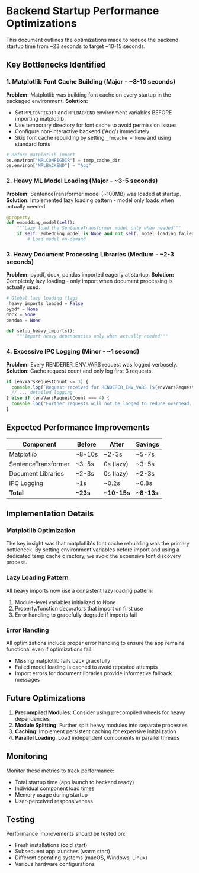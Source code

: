 # Backend Startup Performance Optimizations

This document outlines the optimizations made to reduce the backend startup time from ~23 seconds to target ~10-15 seconds.

## Key Bottlenecks Identified

### 1. Matplotlib Font Cache Building (Major - ~8-10 seconds)
**Problem:** Matplotlib was building font cache on every startup in the packaged environment.
**Solution:** 
- Set `MPLCONFIGDIR` and `MPLBACKEND` environment variables BEFORE importing matplotlib
- Use temporary directory for font cache to avoid permission issues  
- Configure non-interactive backend ('Agg') immediately
- Skip font cache rebuilding by setting `_fmcache = None` and using standard fonts

```python
# Before matplotlib import
os.environ["MPLCONFIGDIR"] = temp_cache_dir
os.environ["MPLBACKEND"] = "Agg"
```

### 2. Heavy ML Model Loading (Major - ~3-5 seconds)
**Problem:** SentenceTransformer model (~100MB) was loaded at startup.
**Solution:** Implemented lazy loading pattern - model only loads when actually needed.

```python
@property
def embedding_model(self):
    """Lazy load the SentenceTransformer model only when needed"""
    if self._embedding_model is None and not self._model_loading_failed:
        # Load model on-demand
```

### 3. Heavy Document Processing Libraries (Medium - ~2-3 seconds)
**Problem:** pypdf, docx, pandas imported eagerly at startup.
**Solution:** Completely lazy loading - only import when document processing is actually used.

```python
# Global lazy loading flags
_heavy_imports_loaded = False
pypdf = None
docx = None  
pandas = None

def setup_heavy_imports():
    """Import heavy dependencies only when actually needed"""
```

### 4. Excessive IPC Logging (Minor - ~1 second)
**Problem:** Every RENDERER_ENV_VARS request was logged verbosely.
**Solution:** Cache request count and only log first 3 requests.

```javascript
if (envVarsRequestCount <= 3) {
  console.log(`Request received for RENDERER_ENV_VARS (${envVarsRequestCount}).`);
  // ... detailed logging
} else if (envVarsRequestCount === 4) {
  console.log('Further requests will not be logged to reduce overhead...');
}
```

## Expected Performance Improvements

| Component | Before | After | Savings |
|-----------|--------|-------|---------|
| Matplotlib | ~8-10s | ~2-3s | ~5-7s |
| SentenceTransformer | ~3-5s | 0s (lazy) | ~3-5s |
| Document Libraries | ~2-3s | 0s (lazy) | ~2-3s |
| IPC Logging | ~1s | ~0.2s | ~0.8s |
| **Total** | **~23s** | **~10-15s** | **~8-13s** |

## Implementation Details

### Matplotlib Optimization
The key insight was that matplotlib's font cache rebuilding was the primary bottleneck. By setting environment variables before import and using a dedicated temp cache directory, we avoid the expensive font discovery process.

### Lazy Loading Pattern
All heavy imports now use a consistent lazy loading pattern:
1. Module-level variables initialized to None
2. Property/function decorators that import on first use
3. Error handling to gracefully degrade if imports fail

### Error Handling
All optimizations include proper error handling to ensure the app remains functional even if optimizations fail:
- Missing matplotlib falls back gracefully
- Failed model loading is cached to avoid repeated attempts
- Import errors for document libraries provide informative fallback messages

## Future Optimizations

1. **Precompiled Modules**: Consider using precompiled wheels for heavy dependencies
2. **Module Splitting**: Further split heavy modules into separate processes
3. **Caching**: Implement persistent caching for expensive initialization
4. **Parallel Loading**: Load independent components in parallel threads

## Monitoring

Monitor these metrics to track performance:
- Total startup time (app launch to backend ready)
- Individual component load times
- Memory usage during startup
- User-perceived responsiveness

## Testing

Performance improvements should be tested on:
- Fresh installations (cold start)
- Subsequent app launches (warm start) 
- Different operating systems (macOS, Windows, Linux)
- Various hardware configurations 